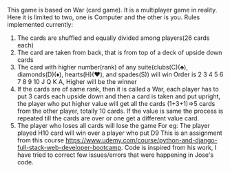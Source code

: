 This game is based on War (card game). It is a multiplayer game in reality. Here it is limited to two, one is Computer and the other is you.
Rules implemented currently:
1. The cards are shuffled and equally divided among players(26 cards each)
2. The card are taken from back, that is from top of a deck of upside down cards
3. The card with higher number(rank) of any suite(clubs(C)(♣), diamonds(D)(♦), hearts(H)(♥), and spades(S)) will win
Order is 2 3 4 5 6 7 8 9 10 J Q K A, Higher will be the winner
4. If the cards are of same rank, then it is called a War, each player has to put 3 cards each upside down and then a card is taken and put upright, the player who put higher value will get all the cards
(1+3+1)=>5 cards from the other player, totally 10 cards. If the value is same the process is repeated till the cards are over or one get a different value card.
5. The player who loses all cards will lose the game
For eg: The player played H10 card will win over a player who put D9
This is an assignment from this course
https://www.udemy.com/course/python-and-django-full-stack-web-developer-bootcamp.
Code is inspired from his work, I have tried to correct few issues/errors that were happening in
Jose's code.
